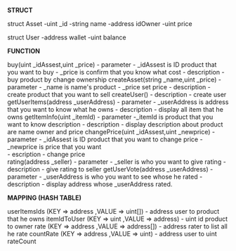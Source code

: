 **STRUCT**

struct Asset
	-uint _id
	-string name
	-address  idOwner
	-uint price


struct User
	-address wallet
	-uint balance



**FUNCTION**

buy(uint _idAssest,uint _price) 
	- parameter
		- _idAssest is ID product that you want to buy
		- _price is confirm that you know what cost
	- description 
		- buy product by change ownership
createAsset(string _name,uint _price)
	- parameter
		- _name is name's product
		- _price set price
	- description
		- create product that you want to sell
createUser()
	- description
		- create user 
getUserItems(address _userAddress)
	- parameter
		- _userAddress is address that you want to know what he owns
	- description
		- display all item that he owns
getItemInfo(uint _itemId)
	- parameter
		-_itemId is product that you want to know description
	- description
		- display description about product are name owner and price
changePrice(uint _idAssest,uint _newprice)
	- parameter
		- _idAssest is ID product that you want to change price
		- _newprice is price that you want	
	- escription
		- change price		
rating(address _seller)
	- parameter
		- _seller is who you want to give rating
	- description
		- give rating to seller
getUserVote(address _userAddress)
	- parameter
		- _userAddress is who you want to see whose he rated
	- description
		- display address whose _userAddress rated.



**MAPPING (HASH TABLE)**

userItemsIds (KEY => address ,VALUE => uint[])
	- address user to product that he owns
itemIdToUser (KEY => uint ,VALUE => address)
	- uint id product to owner
rate (KEY => address ,VALUE => address[])
	- address rater to list all he rate
countRate (KEY => address ,VALUE => uint)
	- address user to uint rateCount
